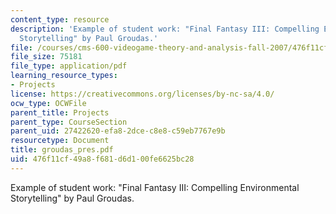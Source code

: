 ```yaml
---
content_type: resource
description: 'Example of student work: "Final Fantasy III: Compelling Environmental
  Storytelling" by Paul Groudas.'
file: /courses/cms-600-videogame-theory-and-analysis-fall-2007/476f11cf49a8f681d6d100fe6625bc28_groudas_pres.pdf
file_size: 75181
file_type: application/pdf
learning_resource_types:
- Projects
license: https://creativecommons.org/licenses/by-nc-sa/4.0/
ocw_type: OCWFile
parent_title: Projects
parent_type: CourseSection
parent_uid: 27422620-efa8-2dce-c8e8-c59eb7767e9b
resourcetype: Document
title: groudas_pres.pdf
uid: 476f11cf-49a8-f681-d6d1-00fe6625bc28
---
```

Example of student work: "Final Fantasy III: Compelling Environmental Storytelling" by Paul Groudas.